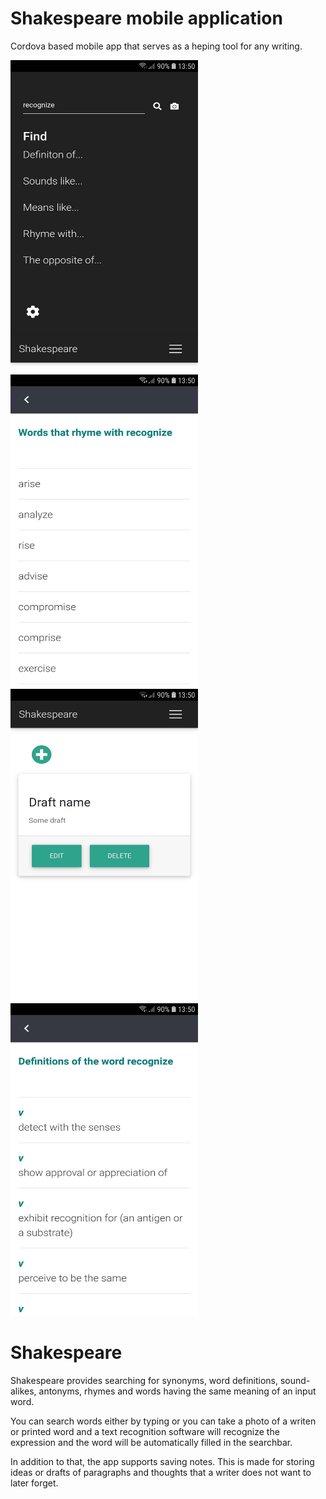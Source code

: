 # Shakespeare mobile application

Cordova based mobile app that serves as a heping tool for any writing.

<img src="https://github.com/katarina-sipos/shakespeare/blob/master/search.jpg" alt="alt text" width="300" height="500"><img src="https://github.com/katarina-sipos/shakespeare/blob/master/rhymes.jpg" alt="alt text" width="300" height="500">
<img src="https://github.com/katarina-sipos/shakespeare/blob/master/note.jpg" alt="alt text" width="300" height="500">
<img src="https://github.com/katarina-sipos/shakespeare/blob/master/definitions.jpg" alt="alt text" width="300" height="500">

# Shakespeare
Shakespeare provides searching for synonyms, word definitions, sound-alikes, antonyms, rhymes and words having the same meaning of an input word.

You can search words either by typing or you can take a photo of a writen or printed word and a text recognition software will recognize the expression and the word will be automatically filled in the searchbar.

In addition to that, the app supports saving notes. This is made for storing ideas or drafts of paragraphs and thoughts that a writer does not want to later forget.
